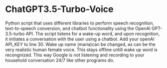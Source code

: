 # ChatGPT3.5-Turbo-Voice
Python script that uses different libraries to perform speech recognition, text-to-speech conversion, and chatbot functionality using the OpenAI GPT-3.5-turbo API. The script listens for a wake-up word, and upon recognition, it initiates a conversation with the user using a chatbot. Add your openAI API_KEY to line 30. Wake up name (maria)can be changed, as can be the very realistic human female voice. This stays offline untill wake up word is recongnized. This way Google is not listening and recording to your household conversation 24/7 like other programs do.
